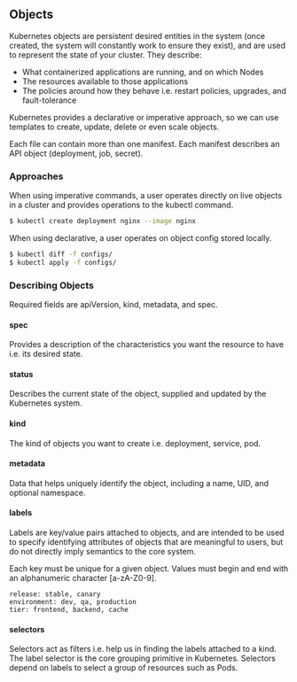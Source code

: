 ## Objects

Kubernetes objects are persistent desired entities in the system (once created, the system will constantly work to ensure they exist), and are used to represent the state of your cluster. They describe:

- What containerized applications are running, and on which Nodes
- The resources available to those applications
- The policies around how they behave i.e. restart policies, upgrades, and fault-tolerance

Kubernetes provides a declarative or imperative approach, so we can use templates to create, update, delete or even scale objects.

Each file can contain more than one manifest. Each manifest describes an API object (deployment, job, secret).

### Approaches

When using imperative commands, a user operates directly on live objects in a cluster and provides operations to the kubectl command.

```bash
$ kubectl create deployment nginx --image nginx
```

When using declarative, a user operates on object config stored locally.

```bash
$ kubectl diff -f configs/
$ kubectl apply -f configs/
```

### Describing Objects

Required fields are apiVersion, kind, metadata, and spec.

#### spec

Provides a description of the characteristics you want the resource to have i.e. its desired state.

#### status

Describes the current state of the object, supplied and updated by the Kubernetes system.

#### kind

The kind of objects you want to create i.e. deployment, service, pod.

#### metadata

Data that helps uniquely identify the object, including a name, UID, and optional namespace.

#### labels

Labels are key/value pairs attached to objects, and are intended to be used to specify identifying attributes of objects that are meaningful to users, but do not directly imply semantics to the core system.

Each key must be unique for a given object. Values must begin and end with an alphanumeric character [a-zA-Z0-9].

```
release: stable, canary
environment: dev, qa, production
tier: frontend, backend, cache
```

#### selectors

Selectors act as filters i.e. help us in finding the labels attached to a kind. The label selector is the core grouping primitive in Kubernetes. Selectors depend on labels to select a group of resources such as Pods.
